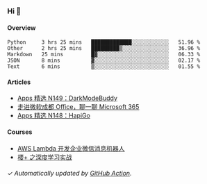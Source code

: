 ### Hi 👋

#### Overview

<!--START_SECTION:waka-->
```text
Python     3 hrs 25 mins   █████████████░░░░░░░░░░░░   51.96 % 
Other      2 hrs 25 mins   █████████▒░░░░░░░░░░░░░░░   36.96 % 
Markdown   25 mins         █▓░░░░░░░░░░░░░░░░░░░░░░░   06.33 % 
JSON       8 mins          ▓░░░░░░░░░░░░░░░░░░░░░░░░   02.17 % 
Text       6 mins          ▒░░░░░░░░░░░░░░░░░░░░░░░░   01.55 % 
```
<!--END_SECTION:waka-->

#### Articles

<!-- BLOG:START -->
- [Apps 精选 N149：DarkModeBuddy](http://huhuhang.com/post/product-hunt/product-hunt-n149)
- [走进微软成都 Office，聊一聊 Microsoft 365](http://huhuhang.com/post/sspai/65152)
- [Apps 精选 N148：HapiGo](http://huhuhang.com/post/product-hunt/product-hunt-n148)
<!-- BLOG:END -->

#### Courses

<!-- SYL:START -->
- [AWS Lambda 开发企业微信消息机器人](https://lanqiao.cn/courses/2868)
- [楼+ 之深度学习实战](https://lanqiao.cn/courses/2617)
<!-- SYL:END -->

###### ✓ Automatically updated by [GitHub Action](https://github.com/huhuhang/huhuhang/actions).
